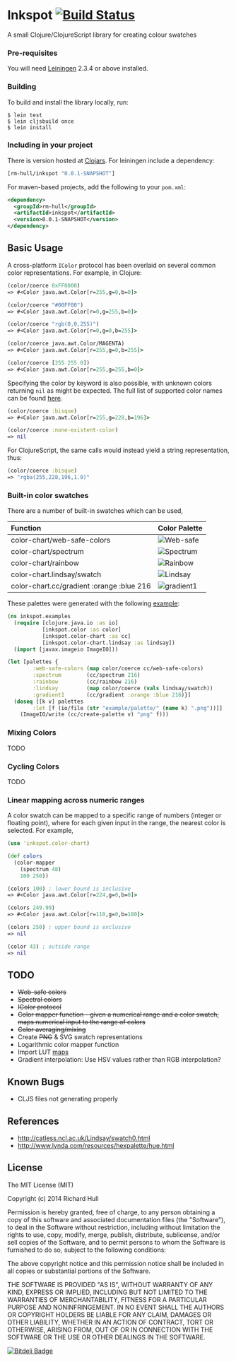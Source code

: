 # Inkspot [![Build Status](https://secure.travis-ci.org/rm-hull/inkspot.png)](http://travis-ci.org/rm-hull/inkspot)

A small Clojure/ClojureScript library for creating colour swatches

### Pre-requisites

You will need [Leiningen](https://github.com/technomancy/leiningen) 2.3.4 or above installed.

### Building

To build and install the library locally, run:

    $ lein test
    $ lein cljsbuild once
    $ lein install

### Including in your project

There is version hosted at [Clojars](https://clojars.org/rm-hull/inkspot).
For leiningen include a dependency:

```clojure
[rm-hull/inkspot "0.0.1-SNAPSHOT"]
```

For maven-based projects, add the following to your `pom.xml`:

```xml
<dependency>
  <groupId>rm-hull</groupId>
  <artifactId>inkspot</artifactId>
  <version>0.0.1-SNAPSHOT</version>
</dependency>
```

## Basic Usage

A cross-platform ```IColor``` protocol has been overlaid on several common
color representations. For example, in Clojure:

```clojure
(color/coerce 0xFF0000)
=> #<Color java.awt.Color[r=255,g=0,b=0]>

(color/coerce "#00FF00")
=> #<Color java.awt.Color[r=0,g=255,b=0]>

(color/coerce "rgb(0,0,255)")
=> #<Color java.awt.Color[r=0,g=0,b=255]>

(color/coerce java.awt.Color/MAGENTA)
=> #<Color java.awt.Color[r=255,g=0,b=255]>

(color/coerce [255 255 0])
=> #<Color java.awt.Color[r=255,g=255,b=0]>
```

Specifying the color by keyword is also possible, with unknown colors returning
```nil``` as might be expected. The full list of supported color names can be
found [here](https://github.com/rm-hull/inkspot/blob/master/src/inkspot/color_chart/lindsay.clj).

```clojure
(color/coerce :bisque)
=> #<Color java.awt.Color[r=255,g=228,b=196]>

(color/coerce :none-existent-color)
=> nil
```

For ClojureScript, the same calls would instead yield a string representation,
thus:

```clojure
(color/coerce :bisque)
=> "rgba(255,228,196,1.0)"
```

### Built-in color swatches

There are a number of built-in swatches which can be used,

| Function | Color Palette |
|:---------|:------|
| color-chart/web-safe-colors | ![Web-safe](https://raw.github.com/rm-hull/inkspot/master/example/palette/web-safe-colors.png) |
| color-chart/spectrum | ![Spectrum](https://raw.github.com/rm-hull/inkspot/master/example/palette/spectrum.png) |
| color-chart/rainbow | ![Rainbow](https://raw.github.com/rm-hull/inkspot/master/example/palette/rainbow.png) |
| color-chart.lindsay/swatch | ![Lindsay](https://raw.github.com/rm-hull/inkspot/master/example/palette/lindsay.png) |
| color-chart.cc/gradient :orange :blue 216 | ![gradient1](https://raw.github.com/rm-hull/inkspot/master/example/palette/gradient1.png) |

These palettes were generated with the following
[example](https://github.com/rm-hull/inkspot/blob/master/example/example.clj):

```clojure
(ns inkspot.examples
  (require [clojure.java.io :as io]
           [inkspot.color :as color]
           [inkspot.color-chart :as cc]
           [inkspot.color-chart.lindsay :as lindsay])
  (import [javax.imageio ImageIO]))

(let [palettes {
        :web-safe-colors (map color/coerce cc/web-safe-colors)
        :spectrum        (cc/spectrum 216)
        :rainbow         (cc/rainbow 216)
        :lindsay         (map color/coerce (vals lindsay/swatch))
        :gradient1       (cc/gradient :orange :blue 216)}]
  (doseq [[k v] palettes
        :let [f (io/file (str "example/palette/" (name k) ".png"))]]
    (ImageIO/write (cc/create-palette v) "png" f)))
```

### Mixing Colors
TODO

### Cycling Colors
TODO

### Linear mapping across numeric ranges

A color swatch can be mapped to a specific range of numbers (integer or floating
point), where for each given input in the range, the nearest color is selected.
For example,

```clojure
(use 'inkspot.color-chart)

(def colors
  (color-mapper
    (spectrum 48)
    100 250))

(colors 100) ; lower bound is inclusive
=> #<Color java.awt.Color[r=224,g=0,b=0]>

(colors 249.99)
=> #<Color java.awt.Color[r=110,g=0,b=180]>

(colors 250) ; upper bound is exclusive
=> nil

(color 43) ; outside range
=> nil
```

## TODO

* ~~Web-safe colors~~
* ~~Spectral colors~~
* ~~IColor protocol~~
* ~~Color mapper function - given a numerical range and a color swatch, maps numerical input to the range of colors~~
* ~~Color averaging/mixing~~
* Create ~~PNG~~ & SVG swatch representations
* Logarithmic color mapper function
* Import LUT [maps](https://github.com/rm-hull/webrot/tree/master/resources/private/maps)
* Gradient interpolation: Use HSV values rather than RGB interpolation?

## Known Bugs

* CLJS files not generating properly

## References

* http://catless.ncl.ac.uk/Lindsay/swatch0.html
* http://www.lynda.com/resources/hexpalette/hue.html

## License

The MIT License (MIT)

Copyright (c) 2014 Richard Hull

Permission is hereby granted, free of charge, to any person obtaining a copy of
this software and associated documentation files (the "Software"), to deal in
the Software without restriction, including without limitation the rights to
use, copy, modify, merge, publish, distribute, sublicense, and/or sell copies of
the Software, and to permit persons to whom the Software is furnished to do so,
subject to the following conditions:

The above copyright notice and this permission notice shall be included in all
copies or substantial portions of the Software.

THE SOFTWARE IS PROVIDED "AS IS", WITHOUT WARRANTY OF ANY KIND, EXPRESS OR
IMPLIED, INCLUDING BUT NOT LIMITED TO THE WARRANTIES OF MERCHANTABILITY, FITNESS
FOR A PARTICULAR PURPOSE AND NONINFRINGEMENT. IN NO EVENT SHALL THE AUTHORS OR
COPYRIGHT HOLDERS BE LIABLE FOR ANY CLAIM, DAMAGES OR OTHER LIABILITY, WHETHER
IN AN ACTION OF CONTRACT, TORT OR OTHERWISE, ARISING FROM, OUT OF OR IN
CONNECTION WITH THE SOFTWARE OR THE USE OR OTHER DEALINGS IN THE SOFTWARE.

[![Bitdeli Badge](https://d2weczhvl823v0.cloudfront.net/rm-hull/inkspot/trend.png)](https://bitdeli.com/free "Bitdeli Badge")
